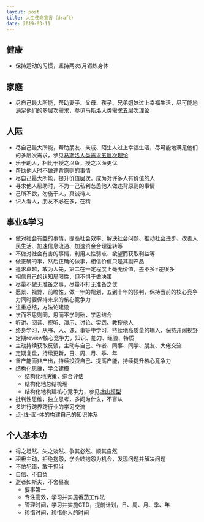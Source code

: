 ```yaml
---
layout: post
title: 人生使命宣言（draft）
date: 2019-03-11
---
```


## 健康
* 保持运动的习惯，坚持两次/月锻炼身体

## 家庭
* 尽自己最大所能，帮助妻子、父母、孩子、兄弟姐妹过上幸福生活，尽可能地满足他们的多层次需求，参见[马斯洛人类需求五层次理论](https://wiki.mbalib.com/wiki/%E9%A9%AC%E6%96%AF%E6%B4%9B%E4%BA%BA%E7%B1%BB%E9%9C%80%E6%B1%82%E4%BA%94%E5%B1%82%E6%AC%A1%E7%90%86%E8%AE%BA)

## 人际
* 尽自己最大所能，帮助朋友、亲戚、陌生人过上幸福生活，尽可能地满足他们的多层次需求，参见[马斯洛人类需求五层次理论](https://wiki.mbalib.com/wiki/%E9%A9%AC%E6%96%AF%E6%B4%9B%E4%BA%BA%E7%B1%BB%E9%9C%80%E6%B1%82%E4%BA%94%E5%B1%82%E6%AC%A1%E7%90%86%E8%AE%BA)
* 乐于助人，相比于授之以鱼，授之以渔更优
* 帮助他人时不做违背原则的事情
* 尽自己最大所能，提升价值层次，成为对许多人有价值的人
* 寻求他人帮助时，不为一己私利怂恿他人做违背原则的事情
* 己所不欲，勿施于人，真诚待人
* 识人看人，朋友不必在多，在精

## 事业&学习
* 做对社会有益的事情，提高社会效率、解决社会问题、推动社会进步、改善人民生活、加速信息流通、加速资金合理运转等
* 不做对社会有害的事情，利用人性弱点、欲望而获取利益等
* 做正确的事，然后正确的做事，相信价值只是其副产品
* 追求卓越，敢为人先，第二在一定程度上毫无价值，差不多=差很多
* 相信自己的认知局限性，但不惧于做决策
* 尽量不做无准备之事，尽量不打无准备之仗
* 愿景、视野、前瞻性，做一年的规划，五到十年的预判，保持当前的核心竞争力同时要保持未来的核心竞争力
* 注重总结，方法论建设
* 学而不思则罔，思而不学则殆，学思结合
* 听讲、阅读、视听、演示、讨论、实践、教授他人
* 终身学习，从书、人、课、事等中学习，持续地高质量的输入，保持开阔视野
* 定期review核心竞争力，知识、能力、经验、特质
* 主动持续获取反馈，主动与自己、作者、同事、同学、朋友、大佬交流
* 定期复盘，持续更新，日、周、月、季、年
* 重产能而非产出，持续投资自己、提高产能，持续提升核心竞争力
* 结构化思维，学会建模
    * 结构化地决策，综合评估
    * 结构化地总结梳理
    * 结构化地构建核心竞争力，参见[冰山模型](https://wiki.mbalib.com/wiki/%E5%86%B0%E5%B1%B1%E6%A8%A1%E5%9E%8B)
* 批判性思维，独立思考，多问为什么，不盲从
* 多进行跨界跨行业的学习交流
* 点-线-面-体的构建自己的知识体系

<!-- more -->
## 个人基本功
* 得之坦然、失之淡然、争其必然、顺其自然
* 积极主动，拒绝抱怨，学会转抱怨为机会，发现问题并解决问题
* 不怕犯错，敢于担当
* 自信、不自负
* 逝者如斯夫，不舍昼夜
    * 要事第一
    * 专注高效，学习并实施番茄工作法
    * 管理时间，学习并实施GTD，提前计划，日、周、月、季、年
    * 珍惜时间，珍惜他人的时间
